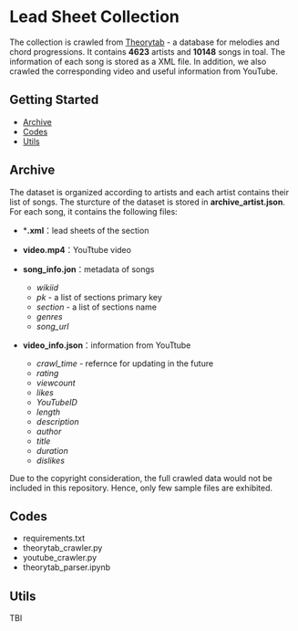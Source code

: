 # Lead Sheet Collection

The collection is crawled from [Theorytab] - a database for melodies and chord progressions. It contains **4623** artists and **10148** songs in toal. The information of each song is stored as a XML file. In addition, we also crawled the corresponding video and useful information from YouTube.

## Getting Started

* [Archive](#Archive)
* [Codes](#Codes)
* [Utils](#Utils)

## Archive

The dataset is organized according to artists and each artist contains their list of songs. The sturcture of the dataset is stored in **archive_artist.json**. For each song, it contains the following files:

 - ***.xml**：lead sheets of the section
 - **video.mp4**：YouTtube video
 - **song_info.jon**：metadata of songs
    - *wikiid*
    - *pk* - a list of sections primary key
    - *section* - a list of sections name
    - *genres*
    - *song_url*


 - **video_info.json**：information from YouTtube
    - *crawl_time* - refernce for updating in the future
    - *rating*
    - *viewcount*
    - *likes*
    - *YouTubeID*
    - *length*
    - *description*
    - *author*
    - *title*
    - *duration*
    - *dislikes*


Due to the copyright consideration, the full crawled data would not be included in this repository. Hence, only few sample files are exhibited.

## Codes

 - requirements.txt
 - theorytab_crawler.py
 - youtube_crawler.py
 - theorytab_parser.ipynb



## Utils

TBI

[Theorytab]: https://www.hooktheory.com/theorytab